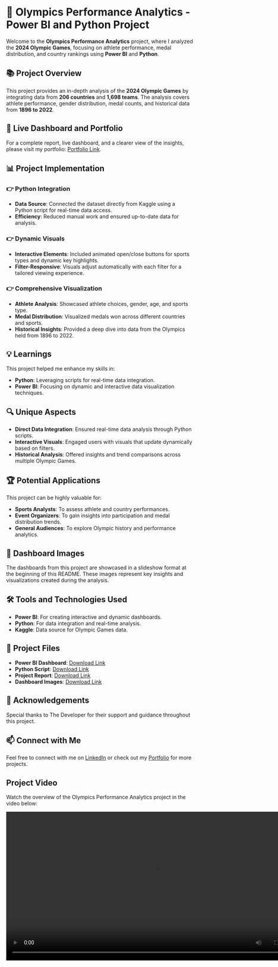 # 🏅 Olympics Performance Analytics - Power BI and Python Project

Welcome to the **Olympics Performance Analytics** project, where I analyzed the **2024 Olympic Games**, focusing on athlete performance, medal distribution, and country rankings using **Power BI** and **Python**.

## 📚 Project Overview

This project provides an in-depth analysis of the **2024 Olympic Games** by integrating data from **206 countries** and **1,698 teams**. The analysis covers athlete performance, gender distribution, medal counts, and historical data from **1896 to 2022**.

## 🔗 Live Dashboard and Portfolio

For a complete report, live dashboard, and a clearer view of the insights, please visit my portfolio: [Portfolio Link](https://lnkd.in/gF5vsKGC).

## 📊 Project Implementation

### 👉 Python Integration
- **Data Source**: Connected the dataset directly from Kaggle using a Python script for real-time data access.
- **Efficiency**: Reduced manual work and ensured up-to-date data for analysis.

### 👉 Dynamic Visuals
- **Interactive Elements**: Included animated open/close buttons for sports types and dynamic key highlights.
- **Filter-Responsive**: Visuals adjust automatically with each filter for a tailored viewing experience.

### 👉 Comprehensive Visualization
- **Athlete Analysis**: Showcased athlete choices, gender, age, and sports type.
- **Medal Distribution**: Visualized medals won across different countries and sports.
- **Historical Insights**: Provided a deep dive into data from the Olympics held from 1896 to 2022.

## 💡 Learnings

This project helped me enhance my skills in:

- **Python**: Leveraging scripts for real-time data integration.
- **Power BI**: Focusing on dynamic and interactive data visualization techniques.

## 🔍 Unique Aspects

- **Direct Data Integration**: Ensured real-time data analysis through Python scripts.
- **Interactive Visuals**: Engaged users with visuals that update dynamically based on filters.
- **Historical Analysis**: Offered insights and trend comparisons across multiple Olympic Games.

## 🏆 Potential Applications

This project can be highly valuable for:

- **Sports Analysts**: To assess athlete and country performances.
- **Event Organizers**: To gain insights into participation and medal distribution trends.
- **General Audiences**: To explore Olympic history and performance analytics.

## 📸 Dashboard Images

The dashboards from this project are showcased in a slideshow format at the beginning of this README. These images represent key insights and visualizations created during the analysis.

## 🛠️ Tools and Technologies Used

- **Power BI**: For creating interactive and dynamic dashboards.
- **Python**: For data integration and real-time analysis.
- **Kaggle**: Data source for Olympic Games data.

## 📂 Project Files

- **Power BI Dashboard**: [Download Link](#)
- **Python Script**: [Download Link](#)
- **Project Report**: [Download Link](#)
- **Dashboard Images**: [Download Link](#)

## 🌟 Acknowledgements

Special thanks to The Developer for their support and guidance throughout this project.

## 📫 Connect with Me

Feel free to connect with me on [LinkedIn](https://www.linkedin.com/in/bhushan-gawali/) or check out my [Portfolio](https://lnkd.in/gF5vsKGC) for more projects.

## Project Video

Watch the overview of the Olympics Performance Analytics project in the video below:

<video width="800" controls>
  <source src="URL_TO_YOUR_VIDEO" type="video/mp4">
  Your browser does not support the video tag.
</video>


